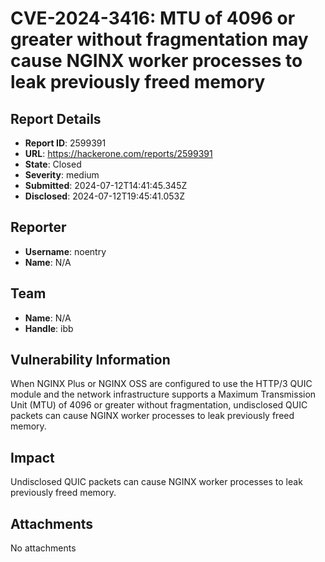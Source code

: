# CVE-2024-3416: MTU of 4096 or greater without fragmentation may cause NGINX worker processes to leak previously freed memory

## Report Details
- **Report ID**: 2599391
- **URL**: https://hackerone.com/reports/2599391
- **State**: Closed
- **Severity**: medium
- **Submitted**: 2024-07-12T14:41:45.345Z
- **Disclosed**: 2024-07-12T19:45:41.053Z

## Reporter
- **Username**: noentry
- **Name**: N/A

## Team
- **Name**: N/A
- **Handle**: ibb

## Vulnerability Information
When NGINX Plus or NGINX OSS are configured to use the HTTP/3 QUIC module and the network infrastructure supports a Maximum Transmission Unit (MTU) of 4096 or greater without fragmentation, undisclosed QUIC packets can cause NGINX worker processes to leak previously freed memory.

## Impact

Undisclosed QUIC packets can cause NGINX worker processes to leak previously freed memory.

## Attachments
No attachments
